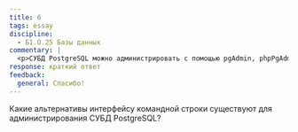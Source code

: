 ```yaml
---
title: 6
tags: essay
discipline:
  - Б1.О.25 Базы данных
commentary: |
  <p>СУБД PostgreSQL можно администрировать с помощью pgAdmin, phpPgAdmin, WebMin.</p>
response: краткий ответ
feedback:
  general: Cпасибо!
---
```


Какие альтернативы интерфейсу командной строки существуют для администрирования СУБД PostgreSQL?